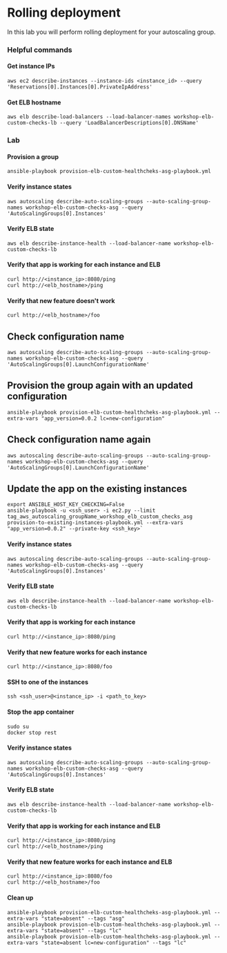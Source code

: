 # Rolling deployment

In this lab you will perform rolling deployment for your autoscaling group.

### Helpful commands

#### Get instance IPs
```
aws ec2 describe-instances --instance-ids <instance_id> --query 'Reservations[0].Instances[0].PrivateIpAddress'
```
#### Get ELB hostname
```
aws elb describe-load-balancers --load-balancer-names workshop-elb-custom-checks-lb --query 'LoadBalancerDescriptions[0].DNSName'
```

### Lab

#### Provision a group

```
ansible-playbook provision-elb-custom-healthcheks-asg-playbook.yml
```

#### Verify instance states
```
aws autoscaling describe-auto-scaling-groups --auto-scaling-group-names workshop-elb-custom-checks-asg --query 'AutoScalingGroups[0].Instances'
```

#### Verify ELB state
```
aws elb describe-instance-health --load-balancer-name workshop-elb-custom-checks-lb
```

#### Verify that app is working for each instance and ELB
```
curl http://<instance_ip>:8080/ping
curl http://<elb_hostname>/ping
```

#### Verify that new feature doesn't work
```
curl http://<elb_hostname>/foo
```

## Check configuration name
```
aws autoscaling describe-auto-scaling-groups --auto-scaling-group-names workshop-elb-custom-checks-asg --query 'AutoScalingGroups[0].LaunchConfigurationName'
```

## Provision the group again with an updated configuration
```
ansible-playbook provision-elb-custom-healthcheks-asg-playbook.yml --extra-vars "app_version=0.0.2 lc=new-configuration"
```

## Check configuration name again
```
aws autoscaling describe-auto-scaling-groups --auto-scaling-group-names workshop-elb-custom-checks-asg --query 'AutoScalingGroups[0].LaunchConfigurationName'
```

## Update the app on the existing instances
```
export ANSIBLE_HOST_KEY_CHECKING=False
ansible-playbook -u <ssh_user> -i ec2.py --limit tag_aws_autoscaling_groupName_workshop_elb_custom_checks_asg  provision-to-existing-instances-playbook.yml --extra-vars "app_version=0.0.2" --private-key <ssh_key>`
```

#### Verify instance states
```
aws autoscaling describe-auto-scaling-groups --auto-scaling-group-names workshop-elb-custom-checks-asg --query 'AutoScalingGroups[0].Instances'
```

#### Verify ELB state
```
aws elb describe-instance-health --load-balancer-name workshop-elb-custom-checks-lb
```

#### Verify that app is working for each instance
```
curl http://<instance_ip>:8080/ping
```

#### Verify that new feature works for each instance
```
curl http://<instance_ip>:8080/foo
```

#### SSH to one of the instances
```
ssh <ssh_user>@<instance_ip> -i <path_to_key>
```

#### Stop the app container
```
sudo su
docker stop rest
```

#### Verify instance states
```
aws autoscaling describe-auto-scaling-groups --auto-scaling-group-names workshop-elb-custom-checks-asg --query 'AutoScalingGroups[0].Instances'
```

#### Verify ELB state
```
aws elb describe-instance-health --load-balancer-name workshop-elb-custom-checks-lb 
```

#### Verify that app is working for each instance and ELB
```
curl http://<instance_ip>:8080/ping
curl http://<elb_hostname>/ping
```

#### Verify that new feature works for each instance and ELB
```
curl http://<instance_ip>:8080/foo
curl http://<elb_hostname>/foo
```

#### Clean up
```
ansible-playbook provision-elb-custom-healthcheks-asg-playbook.yml --extra-vars "state=absent" --tags "asg"
ansible-playbook provision-elb-custom-healthcheks-asg-playbook.yml --extra-vars "state=absent" --tags "lc"
ansible-playbook provision-elb-custom-healthcheks-asg-playbook.yml --extra-vars "state=absent lc=new-configuration" --tags "lc"
``` 

